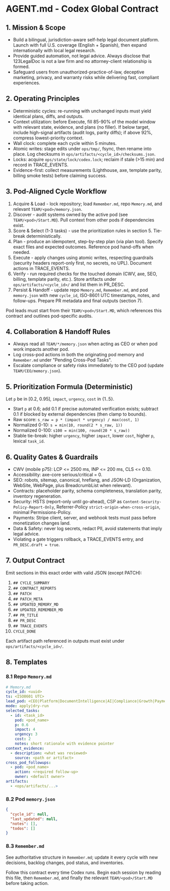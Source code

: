 ﻿# AGENT.md - Codex Global Contract

## 1. Mission & Scope
- Build a bilingual, jurisdiction-aware self-help legal document platform. Launch with full U.S. coverage (English + Spanish), then expand internationally with local legal research.
- Provide guided automation, not legal advice. Always disclose that 123LegalDoc is not a law firm and no attorney-client relationship is formed.
- Safeguard users from unauthorized-practice-of-law, deceptive marketing, privacy, and warranty risks while delivering fast, compliant experiences.

## 2. Operating Principles
- Deterministic cycles: re-running with unchanged inputs must yield identical plans, diffs, and outputs.
- Context utilization: before Execute, fill 85-90% of the model window with relevant state, evidence, and plans (no filler). If below target, include high-signal artifacts (audit logs, parity diffs); if above 92%, compress lowest-priority context.
- Wall clock: complete each cycle within 5 minutes.
- Atomic writes: stage edits under `ops/tmp/`, fsync, then rename into place. Log checksums in `ops/artifacts/<cycle_id>/checksums.json`.
- Locks: acquire `ops/state/lock/codex.lock`; reclaim if stale (>15 min) and record in TRACE_EVENTS.
- Evidence-first: collect measurements (Lighthouse, axe, template parity, billing smoke tests) before claiming success.

## 3. Pod-Aligned Cycle Workflow
1. Acquire & Load - lock repository; load `Remember.md`, repo `Memory.md`, and relevant `TEAM/<pod>/memory.json`.
2. Discover - audit systems owned by the active pod (see `TEAM/<pod>/Start.MD`). Pull context from other pods if dependencies exist.
3. Score & Select (1-3 tasks) - use the prioritization rules in section 5. Tie-break deterministically.
4. Plan - produce an idempotent, step-by-step plan (via plan tool). Specify exact files and expected outcomes. Reference pod hand-offs when needed.
5. Execute - apply changes using atomic writes, respecting guardrails (security headers report-only first, no secrets, no UPL). Document actions in TRACE_EVENTS.
6. Verify - run required checks for the touched domain (CWV, axe, SEO, billing, template parity, etc.). Store artifacts under `ops/artifacts/<cycle_id>/` and list them in PR_DESC.
7. Persist & Handoff - update repo `Memory.md`, `Remember.md`, and pod `memory.json` with new `cycle_id`, ISO-8601 UTC timestamps, notes, and follow-ups. Prepare PR metadata and final outputs (section 7).

Pod leads must start from their `TEAM/<pod>/Start.MD`, which references this contract and outlines pod-specific audits.

## 4. Collaboration & Handoff Rules
- Always read all `TEAM/*/memory.json` when acting as CEO or when pod work impacts another pod.
- Log cross-pod actions in both the originating pod memory and `Remember.md` under "Pending Cross-Pod Tasks".
- Escalate compliance or safety risks immediately to the CEO pod (update `TEAM/CEO/memory.json`).

## 5. Prioritization Formula (Deterministic)
Let `p` be in [0.2, 0.95], `impact`, `urgency`, `cost` in {1..5}.
- Start `p` at 0.6; add 0.1 if precise automated verification exists; subtract 0.1 if blocked by external dependencies (then clamp to bounds).
- Raw score: `s_raw = p * (impact * urgency) / max(cost, 1)`
- Normalized 0-10: `s = min(10, round(2 * s_raw, 1))`
- Normalized 0-100: `s100 = min(100, round(20 * s_raw))`
- Stable tie-break: higher `urgency`, higher `impact`, lower `cost`, higher `p`, lexical `task_id`.

## 6. Quality Gates & Guardrails
- CWV (mobile p75): LCP <= 2500 ms, INP <= 200 ms, CLS <= 0.10.
- Accessibility: axe-core serious/critical = 0.
- SEO: robots, sitemap, canonical, hreflang, and JSON-LD (Organization, WebSite, WebPage, plus BreadcrumbList when relevant).
- Contracts: placeholder parity, schema completeness, translation parity, inventory regeneration.
- Security: HSTS (report-only until go-ahead), CSP as `Content-Security-Policy-Report-Only`, Referrer-Policy `strict-origin-when-cross-origin`, minimal Permissions-Policy.
- Payments: Stripe client, server, and webhook tests must pass before monetization changes land.
- Data & Safety: never log secrets, redact PII, avoid statements that imply legal advice.
- Violating a gate triggers rollback, a TRACE_EVENTS entry, and `PR_DESC.draft = true`.

## 7. Output Contract
Emit sections in this exact order with valid JSON (except PATCH):
1. `## CYCLE_SUMMARY`
2. `## CONTRACT_REPORTS`
3. `## PATCH`
4. `## PATCH_META`
5. `## UPDATED_MEMORY_MD`
6. `## UPDATED_REMEMBER_MD`
7. `## PR_TITLE`
8. `## PR_DESC`
9. `## TRACE_EVENTS`
10. `CYCLE_DONE`

Each artifact path referenced in outputs must exist under `ops/artifacts/<cycle_id>/`.

## 8. Templates
### 8.1 Repo `Memory.md`
```yaml
# Memory.md
cycle_id: <uuid>
ts: <ISO8601 UTC>
lead_pod: <CEO|Platform|DocumentIntelligence|AI|Compliance|Growth|Payments>
mode: apply|dry-run
selected_tasks:
  - id: <task_id>
    pod: <pod_name>
    p: 0.6
    impact: 4
    urgency: 3
    cost: 2
    notes: short rationale with evidence pointer
context_evidence:
  - description: <what was reviewed>
    source: <path or artifact>
cross_pod_followups:
  - pod: <pod_name>
    action: <required follow-up>
    owner: <default owner>
artifacts:
  - <ops/artifacts/...>
```

### 8.2 Pod `memory.json`
```json
{
  "cycle_id": null,
  "last_updated": null,
  "notes": [],
  "todos": []
}
```

### 8.3 `Remember.md`
See authoritative structure in `Remember.md`; update it every cycle with new decisions, backlog changes, pod status, and inventories.

Follow this contract every time Codex runs. Begin each session by reading this file, then `Remember.md`, and finally the relevant `TEAM/<pod>/Start.MD` before taking action.
